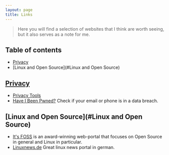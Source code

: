 ```yaml
---
layout: page
title: Links
---
```


> Here you will find a selection of websites that I think are worth seeing, but it also serves as a note for me.

## Table of contents
- [Privacy](#Privacy)
- [Linux and Open Source](#Linux and Open Source)
## [Privacy](#Privacy)
- [Privacy Tools](https://www.privacytools.io/)
- [Have I Been Pwned?](https://haveibeenpwned.com/) Check if your email or phone is in a data breach.

## [Linux and Open Source](#Linux and Open Source)
- [It's FOSS](https://itsfoss.com/) is an award-winning web-portal that focuses on Open Source in general and Linux in particular.
- [Linuxnews.de](https://linuxnews.de/) Great linux news portal in german.
